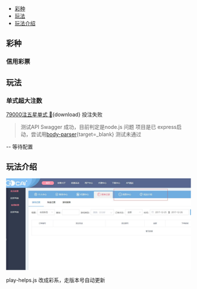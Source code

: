 - [彩种](#cai-zhong)
- [玩法](#wan-fa)
- [玩法介绍](#wan-fa-jie-shao)


## 彩种

### 信用彩票 



## 玩法

### 单式超大注数

[79000注五星单式 📄](/79000注五星单式.txt){download} 投注失败

> 测试API Swagger 成功，目前判定是node.js 问题
> 项目是已 express启动，尝试用[body-parser](https://github.com/expressjs/body-parser){target=_blank} 测试未通过

-- 等待配置


## 玩法介绍
![](img/消息中心，玩法介绍.jpg)

play-helps.js 改成彩系，走版本号自动更新